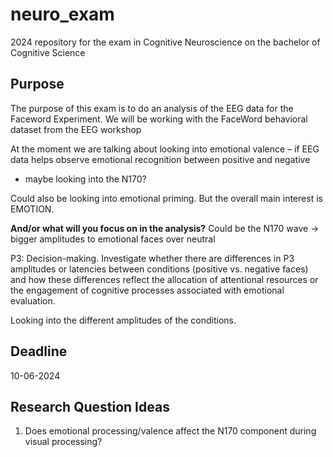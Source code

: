 # neuro_exam
2024 repository for the exam in Cognitive Neuroscience on the bachelor of Cognitive Science

## Purpose
The purpose of this exam is to do an analysis of the EEG data for the Faceword Experiment.
We will be working with the FaceWord behavioral dataset from the EEG workshop

At the moment we are talking about looking into emotional valence – if EEG data helps observe emotional recognition between positive and negative

 - maybe looking into the N170?

Could also be looking into emotional priming. But the overall main interest is EMOTION.

**And/or what will you focus on in the analysis?**
Could be the N170 wave -> bigger amplitudes to emotional faces over neutral 

P3: Decision-making. Investigate whether there are differences in P3 amplitudes or latencies between conditions (positive vs. negative faces) and how these differences reflect the allocation of attentional resources or the engagement of cognitive processes associated with emotional evaluation.

Looking into the different amplitudes of the conditions.

## Deadline
10-06-2024

## Research Question Ideas
1. Does emotional processing/valence affect the N170 component during visual processing?

